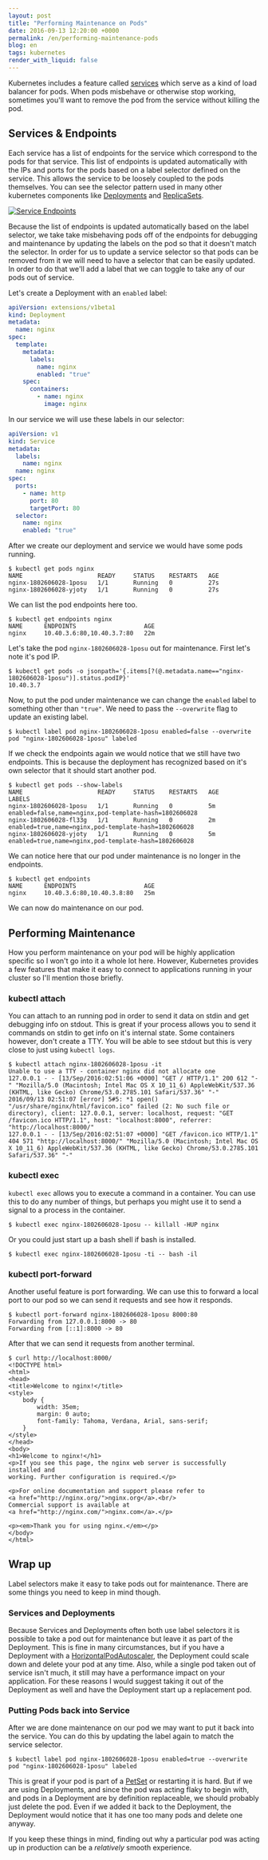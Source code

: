 ```yaml
---
layout: post
title: "Performing Maintenance on Pods"
date: 2016-09-13 12:20:00 +0000
permalink: /en/performing-maintenance-pods
blog: en
tags: kubernetes
render_with_liquid: false
---
```


Kubernetes includes a feature called [services](http://kubernetes.io/docs/user-guide/services/) which serve as a kind of load balancer for pods. When pods misbehave or otherwise stop working, sometimes you'll want to remove the pod from the service without killing the pod.

## Services & Endpoints

Each service has a list of endpoints for the service which correspond to the pods for that service. This list of endpoints is updated automatically with the IPs and ports for the pods based on a label selector defined on the service. This allows the service to be loosely coupled to the pods themselves. You can see the selector pattern used in many other kubernetes components like [Deployments](http://kubernetes.io/docs/user-guide/deployments/) and [ReplicaSets](http://kubernetes.io/docs/user-guide/replicasets/).

[<img alt="Service Endpoints" title="Service Endpoints" class="align-center" src="/assets/images/753/endpoints.png">](/assets/images/753/endpoints.png)

Because the list of endpoints is updated automatically based on the label selector, we take take misbehaving pods off of the endpoints for debugging and maintenance by updating the labels on the pod so that it doesn't match the selector. In order for us to update a service selector so that pods can be removed from it we will need to have a selector that can be easily updated. In order to do that we'll add a label that we can toggle to take any of our pods out of service.

Let's create a Deployment with an `enabled` label:

```yaml
apiVersion: extensions/v1beta1
kind: Deployment
metadata:
  name: nginx
spec:
  template:
    metadata:
      labels:
        name: nginx
        enabled: "true"
    spec:
      containers:
        - name: nginx
          image: nginx
```

In our service we will use these labels in our selector:

```yaml
apiVersion: v1
kind: Service
metadata:
  labels:
    name: nginx
  name: nginx
spec:
  ports:
    - name: http
      port: 80
      targetPort: 80
  selector:
    name: nginx
    enabled: "true"
```

After we create our deployment and service we would have some pods running.

```console
$ kubectl get pods nginx
NAME                     READY     STATUS    RESTARTS   AGE
nginx-1802606028-1posu   1/1       Running   0          27s
nginx-1802606028-yjoty   1/1       Running   0          27s

```

We can list the pod endpoints here too.

```console
$ kubectl get endpoints nginx
NAME      ENDPOINTS                   AGE
nginx     10.40.3.6:80,10.40.3.7:80   22m
```

Let's take the pod `nginx-1802606028-1posu` out for maintenance. First let's note it's pod IP.

```console
$ kubectl get pods -o jsonpath='{.items[?(@.metadata.name=="nginx-1802606028-1posu")].status.podIP}'
10.40.3.7
```

Now, to put the pod under maintenance we can change the `enabled` label to something other than `"true"`. We need to pass the `--overwrite` flag to update an existing label.

```console
$ kubectl label pod nginx-1802606028-1posu enabled=false --overwrite
pod "nginx-1802606028-1posu" labeled
```

If we check the endpoints again we would notice that we still have two endpoints. This is because the deployment has recognized based on it's own selector that it should start another pod.

```console
$ kubectl get pods --show-labels
NAME                     READY     STATUS    RESTARTS   AGE       LABELS
nginx-1802606028-1posu   1/1       Running   0          5m        enabled=false,name=nginx,pod-template-hash=1802606028
nginx-1802606028-fl33g   1/1       Running   0          2m        enabled=true,name=nginx,pod-template-hash=1802606028
nginx-1802606028-yjoty   1/1       Running   0          5m        enabled=true,name=nginx,pod-template-hash=1802606028
```

We can notice here that our pod under maintenance is no longer in the endpoints.

```console
$ kubectl get endpoints
NAME      ENDPOINTS                   AGE
nginx     10.40.3.6:80,10.40.3.8:80   25m
```

We can now do maintenance on our pod.

## Performing Maintenance

How you perform maintenance on your pod will be highly application specific so I won't go into it a whole lot here. However, Kubernetes provides a few features that make it easy to connect to applications running in your cluster so I'll mention those briefly.

### kubectl attach

You can attach to an running pod in order to send it data on stdin and get debugging info on stdout. This is great if your process allows you to send it commands on stdin to get info on it's internal state. Some containers however, don't create a TTY. You will be able to see stdout but this is very close to just using `kubectl logs`.

```console
$ kubectl attach nginx-1802606028-1posu -it
Unable to use a TTY - container nginx did not allocate one
127.0.0.1 - - [13/Sep/2016:02:51:06 +0000] "GET / HTTP/1.1" 200 612 "-" "Mozilla/5.0 (Macintosh; Intel Mac OS X 10_11_6) AppleWebKit/537.36 (KHTML, like Gecko) Chrome/53.0.2785.101 Safari/537.36" "-"
2016/09/13 02:51:07 [error] 5#5: *1 open() "/usr/share/nginx/html/favicon.ico" failed (2: No such file or directory), client: 127.0.0.1, server: localhost, request: "GET /favicon.ico HTTP/1.1", host: "localhost:8000", referrer: "http://localhost:8000/"
127.0.0.1 - - [13/Sep/2016:02:51:07 +0000] "GET /favicon.ico HTTP/1.1" 404 571 "http://localhost:8000/" "Mozilla/5.0 (Macintosh; Intel Mac OS X 10_11_6) AppleWebKit/537.36 (KHTML, like Gecko) Chrome/53.0.2785.101 Safari/537.36" "-"
```

### kubectl exec

`kubectl exec` allows you to execute a command in a container. You can use this to do any number of things, but perhaps you might use it to send a signal to a process in the container.

```console
$ kubectl exec nginx-1802606028-1posu -- killall -HUP nginx
```

Or you could just start up a bash shell if bash is installed.

```console
$ kubectl exec nginx-1802606028-1posu -ti -- bash -il
```

### kubectl port-forward

Another useful feature is port forwarding. We can use this to forward a local port to our pod so we can send it requests and see how it responds.

```console
$ kubectl port-forward nginx-1802606028-1posu 8000:80
Forwarding from 127.0.0.1:8000 -> 80
Forwarding from [::1]:8000 -> 80
```

After that we can send it requests from another terminal.

```console
$ curl http://localhost:8000/
<!DOCTYPE html>
<html>
<head>
<title>Welcome to nginx!</title>
<style>
    body {
        width: 35em;
        margin: 0 auto;
        font-family: Tahoma, Verdana, Arial, sans-serif;
    }
</style>
</head>
<body>
<h1>Welcome to nginx!</h1>
<p>If you see this page, the nginx web server is successfully installed and
working. Further configuration is required.</p>

<p>For online documentation and support please refer to
<a href="http://nginx.org/">nginx.org</a>.<br/>
Commercial support is available at
<a href="http://nginx.com/">nginx.com</a>.</p>

<p><em>Thank you for using nginx.</em></p>
</body>
</html>
```

## Wrap up

Label selectors make it easy to take pods out for maintenance. There are some things you need to keep in mind though.

### Services and Deployments

Because Services and Deployments often both use label selectors it is possible to take a pod out for maintenance but leave it as part of the Deployment. This is fine in many circumstances, but if you have a Deployment with a [HorizontalPodAutoscaler](http://kubernetes.io/docs/user-guide/horizontal-pod-autoscaling/), the Deployment could scale down and delete your pod at any time. Also, while a single pod taken out of service isn't much, it still may have a performance impact on your application. For these reasons I would suggest taking it out of the Deployment as well and have the Deployment start up a replacement pod.

### Putting Pods back into Service

After we are done maintenance on our pod we may want to put it back into the service. You can do this by updating the label again to match the service selector.

```console
$ kubectl label pod nginx-1802606028-1posu enabled=true --overwrite
pod "nginx-1802606028-1posu" labeled
```

This is great if your pod is part of a [PetSet](http://kubernetes.io/docs/user-guide/petset/) or restarting it is hard. But if we are using Deployments, and since the pod was acting flaky to begin with, and pods in a Deployment are by definition replaceable, we should probably just delete the pod. Even if we added it back to the Deployment, the Deployment would notice that it has one too many pods and delete one anyway.

If you keep these things in mind, finding out why a particular pod was acting up in production can be a _relatively_ smooth experience.
